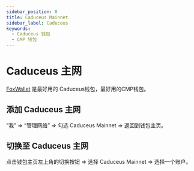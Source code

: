 ```yaml
---
sidebar_position: 8
title: Caduceus Mainnet
sidebar_label: Caduceus
keywords:
  - Caduceus 钱包
  - CMP 钱包
---
```


# Caduceus 主网
[FoxWallet](https://foxwallet.com) 是最好用的 Caduceus钱包，最好用的CMP钱包。

## 添加 Caduceus 主网

“我” => “管理网络” => 勾选 Caduceus Mainnet => 返回到钱包主页。

## 切换至 Caduceus 主网

点击钱包主页左上角的切换按钮 => 选择 Caduceus Mainnet => 选择一个账户。
